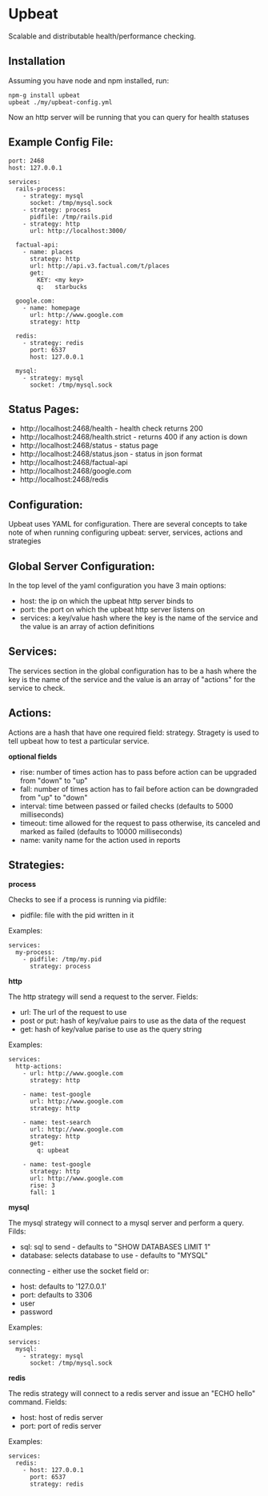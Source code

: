 Upbeat
=======

Scalable and distributable health/performance checking.

Installation
------------

Assuming you have node and npm installed, run:

    npm-g install upbeat
    upbeat ./my/upbeat-config.yml

Now an http server will be running that you can query for health statuses

Example Config File:
--------------------

    port: 2468
    host: 127.0.0.1

    services:
      rails-process:
        - strategy: mysql
          socket: /tmp/mysql.sock
        - strategy: process
          pidfile: /tmp/rails.pid
        - strategy: http
          url: http://localhost:3000/

      factual-api:
        - name: places
          strategy: http
          url: http://api.v3.factual.com/t/places
          get:
            KEY: <my key>
            q:   starbucks 

      google.com:
        - name: homepage
          url: http://www.google.com
          strategy: http

      redis:
        - strategy: redis
          port: 6537
          host: 127.0.0.1

      mysql:
        - strategy: mysql
          socket: /tmp/mysql.sock

Status Pages:
-------------

  * http://localhost:2468/health - health check returns 200 
  * http://localhost:2468/health.strict - returns 400 if any action is down
  * http://localhost:2468/status - status page
  * http://localhost:2468/status.json - status in json format
  * http://localhost:2468/factual-api
  * http://localhost:2468/google.com
  * http://localhost:2468/redis

Configuration:
--------------

Upbeat uses YAML for configuration.  There are several concepts to take note of when 
running configuring upbeat: server, services, actions and strategies

Global Server Configuration:
----------------------------

In the top level of the yaml configuration you have 3 main options:

  * host: the ip on which the upbeat http server binds to
  * port: the port on which the upbeat http server listens on
  * services: a key/value hash where the key is the name of the service and the value is an array of action definitions

Services:
---------

The services section in the global configuration has to be a hash where the key is 
the name of the service and the value is an array of "actions" for the service to check.

Actions:
--------

Actions are a hash that have one required field: strategy. Stragety is used to tell upbeat
how to test a particular service.  

**optional fields**
  
  * rise: number of times action has to pass before action can be upgraded from "down" to "up"
  * fall: number of times action has to fail before action can be downgraded from "up" to "down"
  * interval: time between passed or failed checks (defaults to 5000 milliseconds) 
  * timeout: time allowed for the request to pass otherwise, its canceled and marked as failed (defaults to 10000 milliseconds)
  * name: vanity name for the action used in reports

Strategies:
-----------

**process**

Checks to see if a process is running via pidfile:

  * pidfile: file with the pid written in it

Examples:
    
    services:
      my-process:
        - pidfile: /tmp/my.pid
          strategy: process

**http**

The http strategy will send a request to the server. Fields:

  * url: The url of the request to use
  * post or put: hash of key/value pairs to use as the data of the request
  * get: hash of key/value parise to use as the query string

Examples:

    services:
      http-actions:
        - url: http://www.google.com
          strategy: http

        - name: test-google
          url: http://www.google.com
          strategy: http

        - name: test-search
          url: http://www.google.com
          strategy: http
          get:
            q: upbeat

        - name: test-google
          strategy: http
          url: http://www.google.com
          rise: 3
          fall: 1

**mysql**

The mysql strategy will connect to a mysql server and perform a query. Filds:

  * sql: sql to send - defaults to "SHOW DATABASES LIMIT 1"
  * database: selects database to use - defaults to "MYSQL"

connecting - either use the socket field or:

  * host: defaults to '127.0.0.1'
  * port: defaults to 3306
  * user
  * password
 
Examples:
  
    services:
      mysql:
        - strategy: mysql
          socket: /tmp/mysql.sock

**redis**

The redis strategy will connect to a redis server and issue an "ECHO hello" command. Fields:

  * host: host of redis server
  * port: port of redis server
 
Examples:
  
    services:
      redis:
        - host: 127.0.0.1
          port: 6537
          strategy: redis
